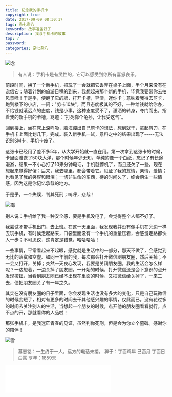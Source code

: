 ```yaml
---
title: 纪念我的手机卡
copyright: true
date: 2017-09-09 08:30:17
tags: 杂七杂八
keywords: 故事准备好了
description: 我与手机卡的故事
top: 7
password:
categories: 杂七杂八
---
```



![念](http://upload-images.jianshu.io/upload_images/1811036-fcc55bbcfc01cc7f.jpg?imageMogr2/auto-orient/strip%7CimageView2/2/w/1240)

> 有人说：手机卡是有灵性的，它可以感受到你所有喜怒哀乐。

前段时间，换了一个新手机，把玩了一会就把它丢弃在桌子上面，半个月来没有在宠信它；随着计划的旅游日程的到来，我想起来那个新的手机，毕竟我要带你去拍风景哇！于是乎，便翻了它的牌，打开卡槽，奔溃，迷你卡；意味着我得去剪卡，跑到楼下的小店，一问："剪卡10块"，而且态度极其的不好，一种给钱就给你办，不给钱就滚远点的态度，钱是小事，这种态度受不了，潇洒的转身，夺门而出，指着我的新手机的卡槽，骂道：“打死你个龟孙，让我受这气”。

回到楼上，坐在床上深呼吸，脑海蹦出自己剪卡的想法，想到就干，拿起剪刀，在手机卡上面比划几下，完成。装入新手机一试，意料之中的结果出现了-----无法识别SM卡，手机卡废了。

这张卡已经用了差不多5年，从大学开始就一直在用。第一次拿到这张卡的时候，卡里面赠送了50块大洋，那个时候年少无知，单纯的像一个白纸，忘记了有长途漫游，结果一不小心打了10来分钟电话，手机就停机了，而且还欠了一些，现在想起来觉得好傻；后来，我去哪里，都会带着它。见证了我的友情，亲情，爱情；也看见了我的笑容和眼泪；一切非生命的东西，待的时间久了，终会萌生一些情感，因为这是你记忆承载的地方。
   
于是乎，一个失误，判其死刑；呜呼，悲哉！


![海](http://upload-images.jianshu.io/upload_images/1811036-7ec84ce8156636d0.jpg?imageMogr2/auto-orient/strip%7CimageView2/2/w/1240)


别人说：手机给了我一种安全感，要是手机没电了，会觉得整个人都不好了。

我尝试不带手机出门，去上班。在这一天里面，我发现我并没有像手机在旁边一样去玩手机，有时候走起路来，口袋里面没有一个手机的重量压着，会感觉走路都快人一步；不可思议，这肯定是错觉，哈哈哈哈！

一些事情，平常看起来不起眼，感觉就是生活中的一部分，那天不做了，会感觉到无比的落寞和空虚。如同一年前的我，每次都会打开微信刷朋友圈，然后关掉；不一会又打开，关掉；突然一天良心发现，我要是关闭朋友圈，我的生活会怎么样呢？一边想着，一边关掉了朋友圈。一开始的时候，打开微信还是会下意识的点开发现按钮，当看到朋友圈已经不出现在里面的时候，又把微信给关掉了，一来二去，便把朋友圈关了有一年之久。

其实在没有朋友圈的日子里面，你会发现生活也没有多大的变化，只是自己玩微信的时候变短了，相对有更多的时间去干其他感兴趣的事情，仅此而已。没有花过多的时间去关注别人的生活，当想起一个朋友的时候，点开他的朋友圈看看就行。点不点的开，那就看你的人品啦！

那张手机卡，是我迷茫青春的见证，虽然判你死刑，但是会为你立个墓碑。感谢你的陪伴！




![雪](http://upload-images.jianshu.io/upload_images/1811036-e2f9c43f3fc881d0.jpg?imageMogr2/auto-orient/strip%7CimageView2/2/w/1240)

> 墓志铭：一生终于一人，远方的电话未接。
>   猝于：丁酉鸡年 己酉月 丁酉日  白露
> 享年：1859天


<div id="music163player">

   <iframe frameborder="no" border="0" marginwidth="0" marginheight="0" width=330 height=86 src="//music.163.com/outchain/player?type=2&id=22453837&auto=1&height=66"></iframe>

</div>
